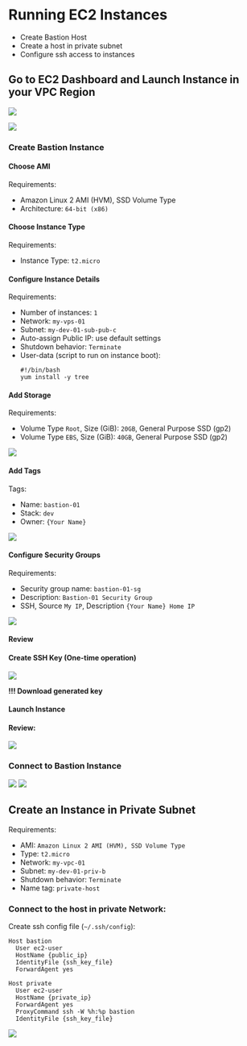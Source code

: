 # Running EC2 Instances

- Create Bastion Host
- Create a host in private subnet
- Configure ssh access to instances
## Go to EC2 Dashboard and Launch Instance in your VPC Region

![](images/ec2-console.jpg)

![](images/aws-ec2-create.jpg)


### Create Bastion Instance 

#### Choose AMI

Requirements:
- Amazon Linux 2 AMI (HVM), SSD Volume Type 
- Architecture: `64-bit (x86)`

#### Choose Instance Type

Requirements:
- Instance Type: `t2.micro`

#### Configure Instance Details

Requirements:
- Number of instances: `1`
- Network: `my-vps-01`
- Subnet: `my-dev-01-sub-pub-c`
- Auto-assign Public IP: use default settings
- Shutdown behavior: `Terminate`
- User-data (script to run on instance boot): 
    ```
    #!/bin/bash
    yum install -y tree
    ```

#### Add Storage

Requirements:
- Volume Type `Root`, Size (GiB): `20GB`, General Purpose SSD (gp2)
- Volume Type `EBS`, Size (GiB): `40GB`, General Purpose SSD (gp2)

![](images/aws-ec2-create-disk.jpg)

#### Add Tags

Tags:
- Name: `bastion-01`
- Stack: `dev`
- Owner: `{Your Name}`

![](images/aws-ec2-create-tags.jpg)


#### Configure Security Groups

Requirements:
- Security group name: `bastion-01-sg`
- Description: `Bastion-01 Security Group`
- SSH, Source `My IP`, Description `{Your Name} Home IP`

![](images/aws-ec2-create-sg.jpg)

#### Review

#### Create SSH Key (One-time operation)

![](images/aws-ec2-create-ssh.jpg)

**!!! Download generated key**

#### Launch Instance

#### Review:

![](images/aws-ec2-created.jpg)


### Connect to Bastion Instance

![](images/aws-ec2-created-2.jpg)
![](images/aws-ec2-connect.jpg)

## Create an Instance in Private Subnet

Requirements:

- AMI: `Amazon Linux 2 AMI (HVM), SSD Volume Type`
- Type: `t2.micro`
- Network: `my-vpc-01`
- Subnet: `my-dev-01-priv-b`
- Shutdown behavior: `Terminate`
- Name tag: `private-host`

### Connect to the host in private Network:

Create ssh config file (`~/.ssh/config`):
```
Host bastion
  User ec2-user
  HostName {public_ip}
  IdentityFile {ssh_key_file}
  ForwardAgent yes

Host private
  User ec2-user
  HostName {private_ip}
  ForwardAgent yes
  ProxyCommand ssh -W %h:%p bastion
  IdentityFile {ssh_key_file}
```

![](images/ssh-ec2-1-2.jpg)
